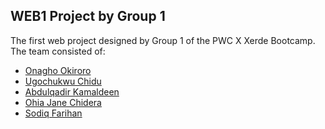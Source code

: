 ## WEB1 Project by Group 1

The first web project designed by Group 1 of the PWC X Xerde Bootcamp.
The team consisted of:
* [Onagho Okiroro](https://github.com/Anagho)
* [Ugochukwu Chidu](https://github.com/Chidu97)
* [Abdulqadir Kamaldeen](https://github.com/Lamarthefourth)
* [Ohia Jane Chidera](https://github.com/OhiaJanny)
* [Sodiq Farihan](https://github.com/codeHokage1)

